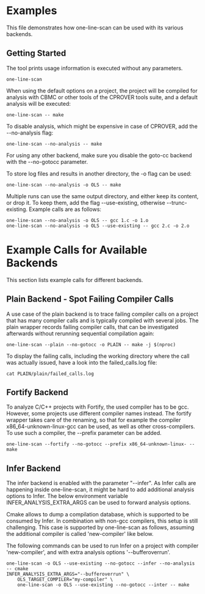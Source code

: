 # Examples

This file demonstrates how one-line-scan can be used with its various backends.

## Getting Started

The tool prints usage information is executed without any parameters.

    one-line-scan

When using the default options on a project, the project will be compiled for
analysis with CBMC or other tools of the CPROVER tools suite, and a default
analysis will be executed:

    one-line-scan -- make

To disable analysis, which might be expensive in case of CPROVER, add the
--no-analysis flag:

    one-line-scan --no-analysis -- make

For using any other backend, make sure you disable the goto-cc backend with the
--no-gotocc parameter.

To store log files and results in another directory, the -o flag can be used:

    one-line-scan --no-analysis -o OLS -- make

Multiple runs can use the same output directory, and either keep its content, or
drop it. To keep them, add the flag --use-existing, otherwise --trunc-existing.
Example calls are as follows:

    one-line-scan --no-analysis -o OLS -- gcc 1.c -o 1.o
    one-line-scan --no-analysis -o OLS --use-existing -- gcc 2.c -o 2.o

# Example Calls for Available Backends

This section lists example calls for different backends.

## Plain Backend - Spot Failing Compiler Calls

A use case of the plain backend is to trace failing compiler calls on a project
that has many compiler calls and is typically compiled with several jobs. The
plain wrapper records failing compiler calls, that can be investigated
afterwards without rerunning sequential compilation again:

    one-line-scan --plain --no-gotocc -o PLAIN -- make -j $(nproc)

To display the failing calls, including the working directory where the call was
actually issued, have a look into the failed_calls.log file:

    cat PLAIN/plain/failed_calls.log

## Fortify Backend

To analyze C/C++ projects with Fortify, the used compiler has to be gcc.
However, some projects use different compiler names instead. The fortify wrapper
takes care of the renaming, so that for example the compiler
x86_64-unknown-linux-gcc can be used, as well as other cross-compilers. To use
such a compiler, the --prefix parameter can be added.

    one-line-scan --fortify --no-gotocc --prefix x86_64-unknown-linux- -- make


## Infer Backend

The infer backend is enabled with the parameter "--infer". As Infer calls are
happening inside one-line-scan, it might be hard to add additional analysis
options to Infer. The below environment variable INFER_ANALYSIS_EXTRA_ARGS can
be used to forward analysis options.

Cmake allows to dump a compilation database, which is supported to be consumed
by Infer. In combination with non-gcc compilers, this setup is still
challenging. This case is supported by one-line-scan as follows, assuming the
additional compiler is called 'new-compiler' like below.

The following commands can be used to run Infer on a project with compiler
'new-compiler', and with extra analysis options '--bufferoverrun'.

    one-line-scan -o OLS --use-existing --no-gotocc --infer --no-analysis -- cmake
    INFER_ANALYSIS_EXTRA_ARGS="--bufferoverrun" \
        OLS_TARGET_COMPILER="my-compiler" \
        one-line-scan -o OLS --use-existing --no-gotocc --inter -- make
